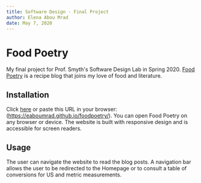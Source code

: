 ```yaml
---
title: Software Design - Final Project
author: Elena Abou Mrad
date: May 7, 2020
---
```


# Food Poetry

My final project for Prof. Smyth's Software Design Lab in Spring 2020. [Food Poetry](https://eaboumrad.github.io/foodpoetry/) is a recipe blog that joins my love of food and literature.

## Installation
Click [here](https://eaboumrad.github.io/foodpoetry/) or paste this URL in your browser: (https://eaboumrad.github.io/foodpoetry/).
You can open Food Poetry on any browser or device. The website is built with responsive design and is accessible for screen readers.

## Usage
The user can navigate the website to read the blog posts. A navigation bar allows the user to be redirected to the Homepage or to consult a table of conversions for US and metric measurements.





